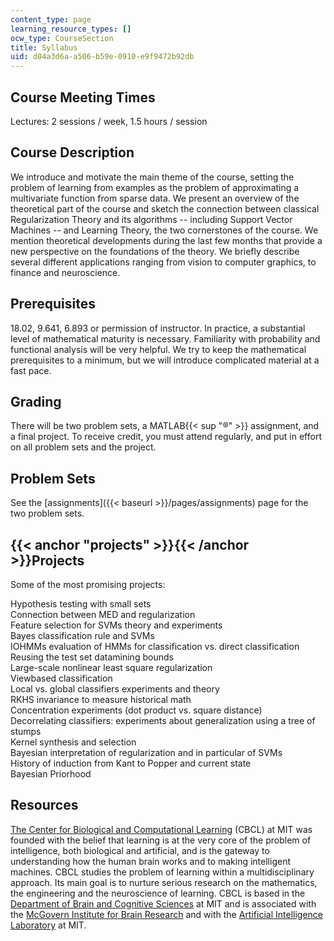 ```yaml
---
content_type: page
learning_resource_types: []
ocw_type: CourseSection
title: Syllabus
uid: d04a3d6a-a506-b59e-0910-e9f9472b92db
---
```


Course Meeting Times
--------------------

Lectures: 2 sessions / week, 1.5 hours / session

Course Description
------------------

We introduce and motivate the main theme of the course, setting the problem of learning from examples as the problem of approximating a multivariate function from sparse data. We present an overview of the theoretical part of the course and sketch the connection between classical Regularization Theory and its algorithms -- including Support Vector Machines -- and Learning Theory, the two cornerstones of the course. We mention theoretical developments during the last few months that provide a new perspective on the foundations of the theory. We briefly describe several different applications ranging from vision to computer graphics, to finance and neuroscience.

Prerequisites
-------------

18.02, 9.641, 6.893 or permission of instructor. In practice, a substantial level of mathematical maturity is necessary. Familiarity with probability and functional analysis will be very helpful. We try to keep the mathematical prerequisites to a minimum, but we will introduce complicated material at a fast pace.

Grading
-------

There will be two problem sets, a MATLAB{{< sup "®" >}} assignment, and a final project. To receive credit, you must attend regularly, and put in effort on all problem sets and the project.

Problem Sets
------------

See the [assignments]({{< baseurl >}}/pages/assignments) page for the two problem sets.

{{< anchor "projects" >}}{{< /anchor >}}Projects
------------------------------------------------

Some of the most promising projects:  
  
Hypothesis testing with small sets  
Connection between MED and regularization  
Feature selection for SVMs theory and experiments  
Bayes classification rule and SVMs  
IOHMMs evaluation of HMMs for classification vs. direct classification  
Reusing the test set datamining bounds  
Large-scale nonlinear least square regularization  
Viewbased classification  
Local vs. global classifiers experiments and theory  
RKHS invariance to measure historical math  
Concentration experiments (dot product vs. square distance)  
Decorrelating classifiers: experiments about generalization using a tree of stumps  
Kernel synthesis and selection  
Bayesian interpretation of regularization and in particular of SVMs  
History of induction from Kant to Popper and current state  
Bayesian Priorhood

Resources
---------

[The Center for Biological and Computational Learning](http://poggio-lab.mit.edu/) (CBCL) at MIT was founded with the belief that learning is at the very core of the problem of intelligence, both biological and artificial, and is the gateway to understanding how the human brain works and to making intelligent machines. CBCL studies the problem of learning within a multidisciplinary approach. Its main goal is to nurture serious research on the mathematics, the engineering and the neuroscience of learning. CBCL is based in the [Department of Brain and Cognitive Sciences](http://web.mit.edu/afs/athena.mit.edu/org/b/bcs/) at MIT and is associated with the [McGovern Institute for Brain Research](http://web.mit.edu/mcgovern/) and with the [Artificial Intelligence Laboratory](http://www.ai.mit.edu/) at MIT.